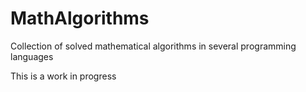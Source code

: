 # MathAlgorithms
Collection of solved mathematical algorithms in several programming languages

This is a work in progress
